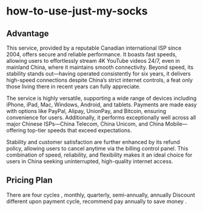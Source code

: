 # how-to-use-just-my-socks
## Advantage
This service, provided by a reputable Canadian international ISP since 2004, offers secure and reliable performance. It boasts fast speeds, allowing users to effortlessly stream 4K YouTube videos 24/7, even in mainland China,
where it maintains smooth connectivity. Beyond speed, its stability stands out—having operated consistently for six years, it delivers high-speed connections despite China’s strict internet controls, a feat only those living there in recent years can fully appreciate.

The service is highly versatile, supporting a wide range of devices including iPhone, iPad, Mac, Windows, Android, and tablets. Payments are made easy with options like PayPal, Alipay, UnionPay, and Bitcoin, ensuring convenience for users.
Additionally, it performs exceptionally well across all major Chinese ISPs—China Telecom, China Unicom, and China Mobile—offering top-tier speeds that exceed expectations.

Stability and customer satisfaction are further enhanced by its refund policy, allowing users to cancel anytime via the billing control panel. This combination of speed, reliability, and flexibility makes it an ideal choice for users in China seeking uninterrupted, 
high-quality internet access.


## Pricing Plan

There are four cycles , monthly, quarterly, semi-annually, annually
Discount different upon payment cycle,  recommend pay annually to save money .



